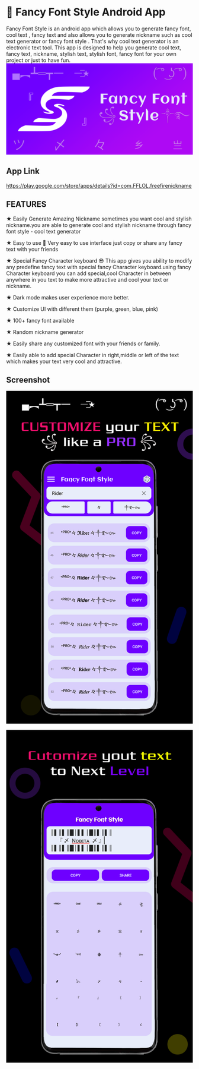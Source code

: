 #  📲 Fancy Font Style Android App

Fancy Font Style is an android app which allows you to generate fancy font, cool text , fancy text and also allows you to generate nickname such as cool text generator or fancy font style . That's why cool text generator is an electronic text tool. This app is designed to help you generate cool text, fancy text, nickname, stylish text, stylish font, fancy font for your own project or just to have fun.
![Cool Text](https://github.com/abotiakshay/Fancy-Font-Style/blob/9aff8359789a92853d5f572db51b6234b474eca1/images/Banner.png "Cool Text Generator")

## App Link
https://play.google.com/store/apps/details?id=com.FFLOL.freefirenickname


## FEATURES

★ Easily Generate Amazing Nickname
sometimes you want cool and stylish nickname.you are able to generate cool and stylish nickname through fancy font style - cool text generator

★ Easy to use 📲
Very easy to use interface just copy or share any fancy text with your friends

★ Special Fancy Character keyboard 😎
This app gives you ability to modify any predefine fancy text with special fancy Character keyboard.using fancy Character keyboard you can add special,cool Character in between anywhere in you text to make more attractive and cool your text or nickname.

★ Dark mode makes user experience more better.

★ Customize UI with different them (purple, green, blue, pink)

★ 100+ fancy font available

★ Random nickname generator

★ Easily share any customized font with your friends or family.

★ Easily able to add special Character in right,middle or left of the text which makes your text very cool and attractive.

## Screenshot
![Cool Text](https://github.com/abotiakshay/Fancy-Font-Style/blob/888c41bafaf3623b8c04a85ac7bcd1eae726084f/images/ScreenShot-1.png "Cool Text Generator")

![Cool Text](https://github.com/abotiakshay/Fancy-Font-Style/blob/c7e08c47988b95b24c70dac02403c460d0bc5d63/images/ScreenShot-3.png "Cool Text Generator")



